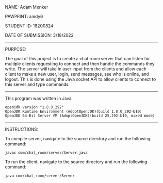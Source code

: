 
NAME: 						Adam Menker

PAWPRINT: 					amdy6

STUDENT ID: 				18200824

DATE OF SUBMISSION: 		3/18/2022

---
PURPOSE:

The goal of this project is to create a chat room server that can listen for multiple clients requesting to connect and then handle the commands they write. The server will take in user input from the clients and allow each client to make a new user, login, send messages, see who is online, and logout. This is done using the Java socket API to allow clients to connect to this server and type commands.

---

This program was written in Java
```shell
openjdk version "1.8.0_292"
OpenJDK Runtime Environment (AdoptOpenJDK)(build 1.8.0_292-b10)
OpenJDK 64-Bit Server VM (AdoptOpenJDK)(build 25.292-b10, mixed mode)
```

---
INSTRUCTIONS:

To compile server, navigate to the source directory and run the following command:
```shell
javac com/chat_room/server/Server.java
```
To run the client, navigate to the source directory and run the following command:
```shell
java com/chat_room/server/Server         
```
